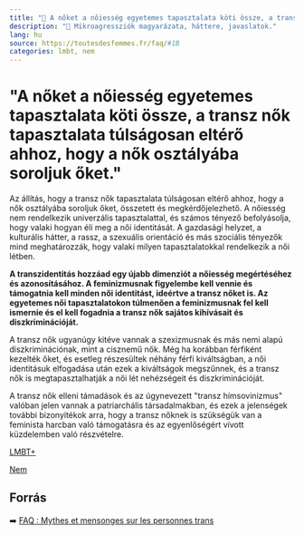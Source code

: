 ```yaml
---
title: "🚫 A nőket a nőiesség egyetemes tapasztalata köti össze, a transz nők tapasztalata túlságosan eltérő ahhoz, hogy a nők osztályába soroljuk őket."
description: "🚫 Mikroagressziók magyarázata, háttere, javaslatok."
lang: hu
source: https://toutesdesfemmes.fr/faq/#1B
categories: lmbt, nem
---
```


<div class="wiki-content agression-title">

# "A nőket a nőiesség egyetemes tapasztalata köti össze, a transz nők tapasztalata túlságosan eltérő ahhoz, hogy a nők osztályába soroljuk őket."

Az állítás, hogy a transz nők tapasztalata túlságosan eltérő ahhoz, hogy a nők osztályába soroljuk őket, összetett és megkérdőjelezhető. A nőiesség nem rendelkezik univerzális tapasztalattal, és számos tényező befolyásolja, hogy valaki hogyan éli meg a női identitását. A gazdasági helyzet, a kulturális hátter, a rassz, a szexuális orientáció és más szociális tényezők mind meghatározzák, hogy valaki milyen tapasztalatokkal rendelkezik a női létben.

**A transzidentitás hozzáad egy újabb dimenziót a nőiesség megértéséhez és azonosításához. A feminizmusnak figyelembe kell vennie és támogatnia kell minden női identitást, ideértve a transz nőket is. Az egyetemes női tapasztalatokon túlmenően a feminizmusnak fel kell ismernie és el kell fogadnia a transz nők sajátos kihívásait és diszkriminációját.**

A transz nők ugyanúgy kitéve vannak a szexizmusnak és más nemi alapú diszkriminációnak, mint a cisznemű nők. Még ha korábban férfiként kezelték őket, és esetleg részesültek néhány férfi kiváltságban, a női identitásuk elfogadása után ezek a kiváltságok megszűnnek, és a transz nők is megtapasztalhatják a női lét nehézségeit és diszkriminációját.

A transz nők elleni támadások és az úgynevezett "transz hímsovinizmus" valóban jelen vannak a patriarchális társadalmakban, és ezek a jelenségek további bizonyítékok arra, hogy a transz nőknek is szükségük van a feminista harcban való támogatásra és az egyenlőségért vívott küzdelemben való részvételre.


<div class="categories">

[LMBT+](/#/entry?id=lmbt)

[Nem](/#/entry?id=nem)

</div>

## Forrás

➡️ [FAQ : Mythes et mensonges sur les personnes trans](https://toutesdesfemmes.fr/faq-mythes-et-mensonges-sur-les-personnes-trans/)

</div>